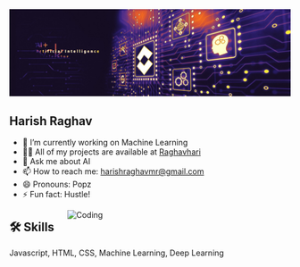 <img src="ai-deeplearning-banner.jpg">

## Harish Raghav

- 🔭 I’m currently working on Machine Learning  
- 👨‍💻 All of my projects are available at [Raghavhari](https://github.com/Raghavhari)
- 💬 Ask me about AI 
- 📫 How to reach me: harishraghavmr@gmail.com 
- 😄 Pronouns: Popz 
- ⚡ Fun fact: Hustle! 
<img align="right" alt="Coding" width="400" src="https://cdn.dribbble.com/users/116207...">



## 🛠 Skills
Javascript, HTML, CSS, Machine Learning, Deep Learning




